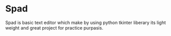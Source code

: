 # Spad
Spad is basic text editor which make by using python tkinter liberary its light weight and great project for practice purpasis.
